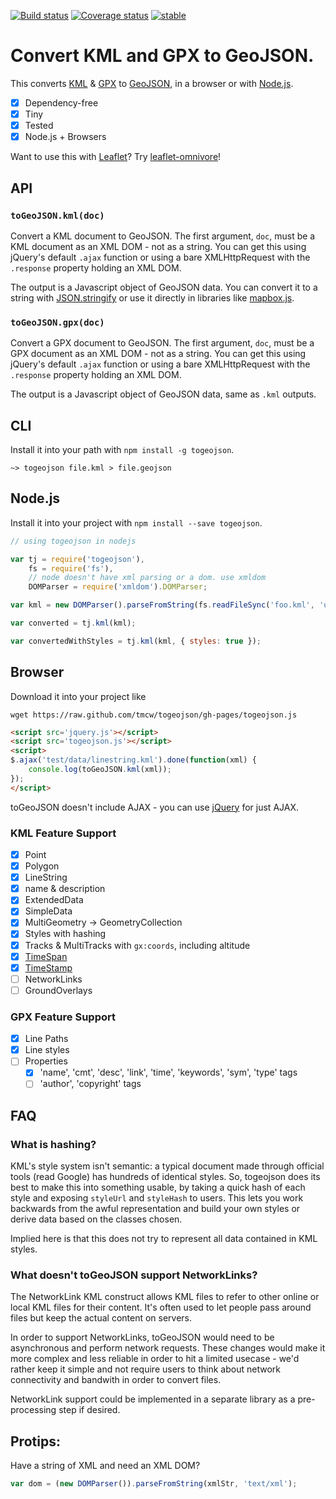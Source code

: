 [![Build status](https://img.shields.io/travis/mapbox/togeojson.svg "Build status")](http://travis-ci.org/mapbox/togeojson)
[![Coverage status](https://img.shields.io/coveralls/mapbox/togeojson.svg "Coverage status")](https://coveralls.io/r/mapbox/togeojson)
[![stable](http://badges.github.io/stability-badges/dist/stable.svg)](http://github.com/badges/stability-badges)

# Convert KML and GPX to GeoJSON.

This converts [KML](https://developers.google.com/kml/documentation/) & [GPX](http://www.topografix.com/gpx.asp)
to [GeoJSON](http://www.geojson.org/), in a browser or with [Node.js](http://nodejs.org/).

* [x] Dependency-free
* [x] Tiny
* [x] Tested
* [x] Node.js + Browsers

Want to use this with [Leaflet](http://leafletjs.com/)? Try [leaflet-omnivore](https://github.com/mapbox/leaflet-omnivore)!

## API

### `toGeoJSON.kml(doc)`

Convert a KML document to GeoJSON. The first argument, `doc`, must be a KML
document as an XML DOM - not as a string. You can get this using jQuery's default
`.ajax` function or using a bare XMLHttpRequest with the `.response` property
holding an XML DOM.

The output is a Javascript object of GeoJSON data. You can convert it to a string
with [JSON.stringify](https://developer.mozilla.org/en-US/docs/Web/JavaScript/Reference/Global_Objects/JSON/stringify)
or use it directly in libraries like [mapbox.js](http://www.mapbox.com/mapbox.js/).

### `toGeoJSON.gpx(doc)`

Convert a GPX document to GeoJSON. The first argument, `doc`, must be a GPX
document as an XML DOM - not as a string. You can get this using jQuery's default
`.ajax` function or using a bare XMLHttpRequest with the `.response` property
holding an XML DOM.

The output is a Javascript object of GeoJSON data, same as `.kml` outputs.

## CLI

Install it into your path with `npm install -g togeojson`.

```
~> togeojson file.kml > file.geojson
```

## Node.js

Install it into your project with `npm install --save togeojson`.

```javascript
// using togeojson in nodejs

var tj = require('togeojson'),
    fs = require('fs'),
    // node doesn't have xml parsing or a dom. use xmldom
    DOMParser = require('xmldom').DOMParser;

var kml = new DOMParser().parseFromString(fs.readFileSync('foo.kml', 'utf8'));

var converted = tj.kml(kml);

var convertedWithStyles = tj.kml(kml, { styles: true });
```

## Browser

Download it into your project like

    wget https://raw.github.com/tmcw/togeojson/gh-pages/togeojson.js

```html
<script src='jquery.js'></script>
<script src='togeojson.js'></script>
<script>
$.ajax('test/data/linestring.kml').done(function(xml) {
    console.log(toGeoJSON.kml(xml));
});
</script>
```

toGeoJSON doesn't include AJAX - you can use [jQuery](http://jquery.com/) for
just AJAX.

### KML Feature Support

* [x] Point
* [x] Polygon
* [x] LineString
* [x] name & description
* [x] ExtendedData
* [x] SimpleData
* [x] MultiGeometry -> GeometryCollection
* [x] Styles with hashing
* [x] Tracks & MultiTracks with `gx:coords`, including altitude
* [x] [TimeSpan](https://developers.google.com/kml/documentation/kmlreference#timespan)
* [x] [TimeStamp](https://developers.google.com/kml/documentation/kmlreference#timestamp)
* [ ] NetworkLinks
* [ ] GroundOverlays

### GPX Feature Support

* [x] Line Paths
* [x] Line styles
* [ ] Properties
  * [x] 'name', 'cmt', 'desc', 'link', 'time', 'keywords', 'sym', 'type' tags
  * [ ] 'author', 'copyright' tags

## FAQ

### What is hashing?

KML's style system isn't semantic: a typical document made through official tools
(read Google) has hundreds of identical styles. So, togeojson does its best to
make this into something usable, by taking a quick hash of each style and exposing
`styleUrl` and `styleHash` to users. This lets you work backwards from the awful
representation and build your own styles or derive data based on the classes
chosen.

Implied here is that this does not try to represent all data contained in KML
styles.

### What doesn't toGeoJSON support NetworkLinks?

The NetworkLink KML construct allows KML files to refer to other online
or local KML files for their content. It's often used to let people pass around
files but keep the actual content on servers.

In order to support NetworkLinks, toGeoJSON would need to be asynchronous
and perform network requests. These changes would make it more complex and less
reliable in order to hit a limited usecase - we'd rather keep it simple
and not require users to think about network connectivity and bandwith
in order to convert files.

NetworkLink support could be implemented in a separate library as a pre-processing
step if desired.

## Protips:

Have a string of XML and need an XML DOM?

```js
var dom = (new DOMParser()).parseFromString(xmlStr, 'text/xml');
```
